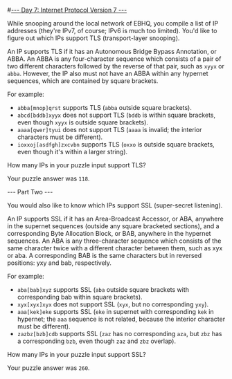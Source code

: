 #[--- Day 7: Internet Protocol Version 7 ---](http://adventofcode.com/2016/day/7)

While snooping around the local network of EBHQ, you compile a list of IP addresses (they're IPv7, of course; IPv6 is much too limited). You'd like to figure out which IPs support TLS (transport-layer snooping).

An IP supports TLS if it has an Autonomous Bridge Bypass Annotation, or ABBA. An ABBA is any four-character sequence which consists of a pair of two different characters followed by the reverse of that pair, such as ``xyyx`` or ``abba``. However, the IP also must not have an ABBA within any hypernet sequences, which are contained by square brackets.

For example:

 - ``abba[mnop]qrst`` supports TLS (``abba`` outside square brackets).
 - ``abcd[bddb]xyyx`` does not support TLS (``bddb`` is within square brackets, even though ``xyyx`` is outside square brackets).
 - ``aaaa[qwer]tyui`` does not support TLS (``aaaa`` is invalid; the interior characters must be different).
 - ``ioxxoj[asdfgh]zxcvbn`` supports TLS (``oxxo`` is outside square brackets, even though it's within a larger string).  
 
How many IPs in your puzzle input support TLS?

Your puzzle answer was ``118``.

--- Part Two ---

You would also like to know which IPs support SSL (super-secret listening).

An IP supports SSL if it has an Area-Broadcast Accessor, or ABA, anywhere in the supernet sequences (outside any square bracketed sections), and a corresponding Byte Allocation Block, or BAB, anywhere in the hypernet sequences. An ABA is any three-character sequence which consists of the same character twice with a different character between them, such as xyx or aba. A corresponding BAB is the same characters but in reversed positions: yxy and bab, respectively.

For example:

- ``aba[bab]xyz`` supports SSL (``aba`` outside square brackets with corresponding bab within square brackets).
- ``xyx[xyx]xyx`` does not support SSL (``xyx``, but no corresponding ``yxy``).
- ``aaa[kek]eke`` supports SSL (``eke`` in supernet with corresponding ``kek`` in hypernet; the ``aaa`` sequence is not related, because the interior character must be different).
- ``zazbz[bzb]cdb`` supports SSL (``zaz`` has no corresponding ``aza``, but ``zbz`` has a corresponding ``bzb``, even though ``zaz`` and ``zbz`` overlap).  

How many IPs in your puzzle input support SSL?

Your puzzle answer was ``260``.
